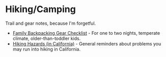 # Hiking/Camping
Trail and gear notes, because I'm forgetful.

- [Family Backpacking Gear Checklist](https://github.com/brockzilla/hiking-camping/blob/master/backpacking-gear-checklist.md) - For one to two nights, temperate climate, older-than-toddler kids.
- [Hiking Hazards (in California)](https://github.com/brockzilla/hiking-camping/blob/master/backpacking-hazards.md) - General reminders about problems you may run into hiking in California.

